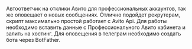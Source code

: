Автоответчик на отклики Авито для профессиональных аккаунтов, так же оповещает о новых сообщениях.
Отлично подойдет рекрутерам, скрипт максимально простой работает с Avito Api. Для работы необходимо вставить данные с Профессионального Авито кабинета и залить на хостинг.
Для оповещения в телеграм необходимо создать бота через BotFather.

